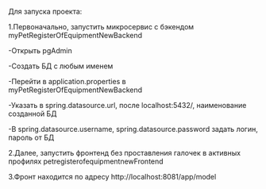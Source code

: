Для запуска проекта:

1.Первоначально, запустить микросервис с бэкендом myPetRegisterOfEquipmentNewBackend

-Открыть pgAdmin

-Создать БД с любым именем

-Перейти в application.properties в myPetRegisterOfEquipmentNewBackend

-Указать в spring.datasource.url, после localhost:5432/, наименование созданной БД

-В spring.datasource.username, spring.datasource.password задать логин, пароль от БД

2.Далее, запустить фронтенд без проставления галочек в активных профилях petregisterofequipmentnewFrontend

3.Фронт находится по адресу http://localhost:8081/app/model
